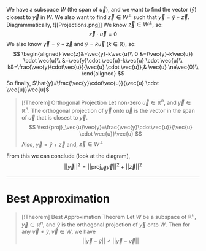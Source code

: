 We have a subspace $W$ (the span of $\vec{u}$), and we want to find the vector ($\hat{y}$) closest to $\vec{y}$ in $W$.
We also want to find $\vec{z} \in W^\perp$ such that $\vec{y}=\hat{y}+\vec{z}$. 
Diagrammatically, 
![[Projections.png]]
We know $\vec{z} \in W^\perp$, so:
$$\vec{z} \cdot \vec{u}=0$$
We also know $\vec{y}=\hat{y}+\vec{z}$ and $\hat{y}=k\vec{u}$ ($k\in \mathbb{R}$), so:
$$
\begin{aligned} 
\vec{z}&=\vec{y}-k\vec{u}\\
0 &=(\vec{y}-k\vec{u}) \cdot \vec{u}\\
&=\vec{y}\cdot \vec{u}-k\vec{u} \cdot \vec{u}\\
k&=\frac{\vec{y}\cdot\vec{u}}{\vec{u} \cdot \vec{u}},& \vec{u} \ne\vec{0}\\
\end{aligned}
$$
So finally, $\hat{y}=\frac{\vec{y}\cdot\vec{u}}{\vec{u} \cdot \vec{u}}\vec{u}$ 
>[!Theorem] Orthogonal Projection
>Let non-zero $\vec{u} \in \mathbb{R}^n$, and $\vec{y} \in \mathbb{R}^n$. The orthogonal projection of $\vec{y}$ onto $\vec{u}$ is the vector in the span of $\vec{u}$ that is closest to $\vec{y}$.
>$$
>\text{proj}_\vec{u}\vec{y}=\frac{\vec{y}\cdot\vec{u}}{\vec{u} \cdot \vec{u}}\vec{u}
>$$
>Also, $\vec{y}=\hat{y}+\vec{z}$ and, $\vec{z} \in W^\perp$

From this we can conclude (look at the diagram), 
$$
||\vec{y}||^2=||\text{proj}_\vec{u}\vec{y}||^2+||\vec{z}||^2
$$
***
# Best Approximation

>[!Theorem] Best Approximation Theorem
>Let $W$ be a subspace of $\mathbb{R}^n, \vec{y}\in\mathbb{R}^n$, and $\hat{y}$ is the orthogonal projection of $\vec{y}$ onto $W$. Then for any $\vec{v}\ne\hat{y}, \vec{v} \in W$, we have 
>$$
>||\vec{y}-\hat{y}||<||\vec{y}-\vec{v}||
>$$

